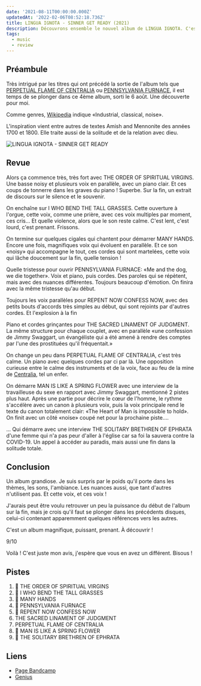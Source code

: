 ```yaml
---
date: '2021-08-11T00:00:00.000Z'
updatedAt: '2022-02-06T08:52:18.736Z'
title: LINGUA IGNOTA - SINNER GET READY (2021)
description: Découvrons ensemble le nouvel album de LINGUA IGNOTA. C'est magnifique.
tags:
  - music
  - review
---
```

## Préambule

Très intrigué par les titres qui ont précédé la sortie de l'album tels que [PERPETUAL FLAME OF CENTRALIA](https://www.youtube.com/watch?v=6FKgLmT5s2A) ou [PENNSYLVANIA FURNACE](https://www.youtube.com/watch?v=7YRMV7ffPpY), il est temps de se plonger dans ce 4ème album, sorti le 6 août. Une découverte pour moi.

Comme genres, [Wikipedia](https://en.wikipedia.org/wiki/Lingua_Ignota_(musician)) indique «Industrial, classical, noise».

L'inspiration vient entre autres de textes Amish and Mennonite des années 1700 et 1800. Elle traite aussi de la solitude et de la relation avec dieu.

![LINGUA IGNOTA - SINNER GET READY](/contentful/5r4knatfzIRw2FPpEsHwg3/2972199be9b3ae02b6ba8781abf36b26/R-19744813-1628124896-4495.jpeg.jpg)

## Revue

Alors ça commence très, très fort avec THE ORDER OF SPIRITUAL VIRGINS. Une basse noisy et plusieurs voix en parallèle, avec un piano clair. Et ces coups de tonnerre dans les graves du piano ! Superbe. Sur la fin, un extrait de discours sur le silence et le souvenir.

On enchaîne sur I WHO BEND THE TALL GRASSES. Cette ouverture à l'orgue, cette voix, comme une prière, avec ces voix multiples par moment, ces cris... Et quelle violence, alors que le son reste calme. C'est lent, c'est lourd, c'est prenant. Frissons.

On termine sur quelques cigales qui chantent pour démarrer MANY HANDS. Encore une fois, magnifiques voix qui évoluent en parallèle. Et ce son «noisy» qui accompagne le tout, ces cordes qui sont martelées, cette voix qui lâche doucement sur la fin, quelle tension !

Quelle tristesse pour ouvrir PENNSYLVANIA FURNACE: «Me and the dog, we die together». Voix et piano, puis cordes. Des paroles qui se répètent, mais avec des nuances différentes. Toujours beaucoup d'émotion. On finira avec la même tristesse qu'au début.

Toujours les voix parallèles pour REPENT NOW CONFESS NOW, avec des petits bouts d'accords très simples au début, qui sont rejoints par d'autres cordes. Et l'explosion à la fin

Piano et cordes grinçantes pour THE SACRED LINAMENT OF JUDGMENT. La même structure pour chaque couplet, avec en parallèle «une confession de Jimmy Swaggart, un évangéliste qui a été amené à rendre des comptes par l'une des prostituées qu'il fréquentait.»

On change un peu dans PERPETUAL FLAME OF CENTRALIA, c'est très calme. Un piano avec quelques cordes par ci par là. Une opposition curieuse entre le calme des instruments et de la voix, face au feu de la mine de [Centralia](https://en.wikipedia.org/wiki/Centralia_mine_fire), tel un enfer.

On démarre MAN IS LIKE A SPRING FLOWER avec une interview de la travailleuse du sexe en rapport avec Jimmy Swaggart, mentionné 2 pistes plus haut. Après une partie pour décrire le cœur de l'homme, le rythme s'accélère avec un canon à plusieurs voix, puis la voix principale rend le texte du canon totalement clair: «The Heart of Man is impossible to hold». On finit avec un côté «noise» coupé net pour la prochaine piste....

... Qui démarre avec une interview THE SOLITARY BRETHREN OF EPHRATA d'une femme qui n'a pas peur d'aller à l'église car sa foi la sauvera contre la COVID-19. Un appel à accéder au paradis, mais aussi une fin dans la solitude totale.

## Conclusion

Un album grandiose. Je suis surpris par le poids qu'il porte dans les thèmes, les sons, l'ambiance. Les nuances aussi, que tant d'autres n'utilisent pas. Et cette voix, et ces voix !

J'aurais peut être voulu retrouver un peu la puissance du début de l'album sur la fin, mais je crois qu'il faut se plonger dans les précédents disques, celui-ci contenant apparemment quelques références vers les autres.

C'est un album magnifique, puissant, prenant. À découvrir !

9/10

Voilà ! C'est juste mon avis, j'espère que vous en avez un différent. Bisous !

## Pistes

1. 💖 THE ORDER OF SPIRITUAL VIRGINS
2. 💖 I WHO BEND THE TALL GRASSES
3. 💖 MANY HANDS
4. 💖 PENNSYLVANIA FURNACE
5. 💖 REPENT NOW CONFESS NOW
6. THE SACRED LINAMENT OF JUDGMENT
7. PERPETUAL FLAME OF CENTRALIA
8. 💖 MAN IS LIKE A SPRING FLOWER
9. 💖 THE SOLITARY BRETHREN OF EPHRATA

## Liens

* [Page Bandcamp](https://linguaignota.bandcamp.com/)
* [Genius](https://genius.com/albums/Lingua-ignota/Sinner-get-ready)
